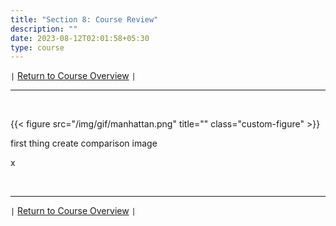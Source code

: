 ```yaml
---
title: "Section 8: Course Review"
description: ""
date: 2023-08-12T02:01:58+05:30
type: course
---
```



`|` [Return to Course Overview](https://www.faanross.com/posts/course01/) `|` 

***

&nbsp;  

{{< figure src="/img/gif/manhattan.png" title="" class="custom-figure" >}}



first thing create comparison image

x

&nbsp;  

***

`|` [Return to Course Overview](https://www.faanross.com/posts/course01/) `|` 
